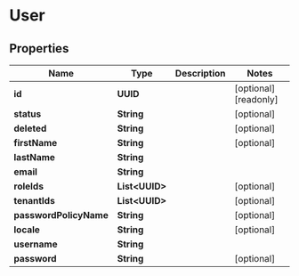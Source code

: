 

# User


## Properties

Name | Type | Description | Notes
------------ | ------------- | ------------- | -------------
**id** | **UUID** |  |  [optional] [readonly]
**status** | **String** |  |  [optional]
**deleted** | **String** |  |  [optional]
**firstName** | **String** |  |  [optional]
**lastName** | **String** |  | 
**email** | **String** |  | 
**roleIds** | **List&lt;UUID&gt;** |  |  [optional]
**tenantIds** | **List&lt;UUID&gt;** |  |  [optional]
**passwordPolicyName** | **String** |  |  [optional]
**locale** | **String** |  |  [optional]
**username** | **String** |  | 
**password** | **String** |  |  [optional]



